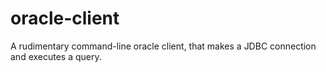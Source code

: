 # oracle-client
A rudimentary command-line oracle client, that makes a JDBC connection and executes a query.

